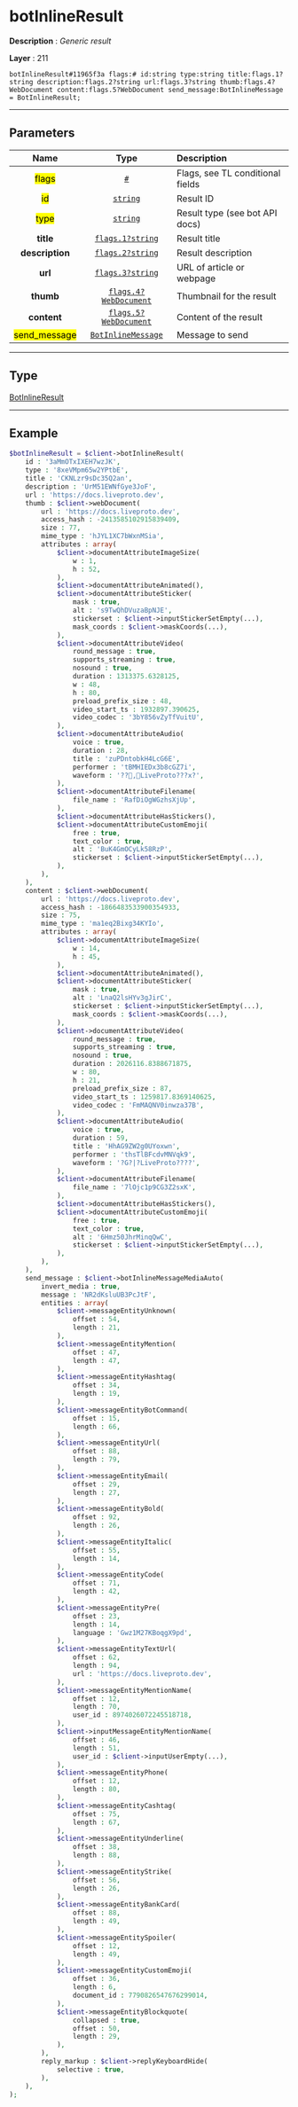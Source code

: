 # botInlineResult

**Description** : *Generic result*

**Layer** : 211

```tl
botInlineResult#11965f3a flags:# id:string type:string title:flags.1?string description:flags.2?string url:flags.3?string thumb:flags.4?WebDocument content:flags.5?WebDocument send_message:BotInlineMessage = BotInlineResult;
```

---

## Parameters

| Name | Type | Description |
| :---: | :---: | :--- |
| <mark>flags</mark> | [`#`](type/#) | Flags, see TL conditional fields |
| <mark>id</mark> | [`string`](type/string) | Result ID |
| <mark>type</mark> | [`string`](type/string) | Result type (see bot API docs) |
| **title** | [`flags.1?string`](type/string) | Result title |
| **description** | [`flags.2?string`](type/string) | Result description |
| **url** | [`flags.3?string`](type/string) | URL of article or webpage |
| **thumb** | [`flags.4?WebDocument`](type/WebDocument) | Thumbnail for the result |
| **content** | [`flags.5?WebDocument`](type/WebDocument) | Content of the result |
| <mark>send_message</mark> | [`BotInlineMessage`](type/BotInlineMessage) | Message to send |

---

## Type

[BotInlineResult](type/BotInlineResult)

---

## Example

```php
$botInlineResult = $client->botInlineResult(
	id : '3aMmOTxIXEH7wzJK',
	type : '8xeVMpm65w2YPtbE',
	title : 'CKNLzr9sDc35Q2an',
	description : 'UrM51EWNfGye3JoF',
	url : 'https://docs.liveproto.dev',
	thumb : $client->webDocument(
		url : 'https://docs.liveproto.dev',
		access_hash : -2413585102915839409,
		size : 77,
		mime_type : 'hJYL1XC7bWxnMSia',
		attributes : array(
			$client->documentAttributeImageSize(
				w : 1,
				h : 52,
			),
			$client->documentAttributeAnimated(),
			$client->documentAttributeSticker(
				mask : true,
				alt : 's9TwQhDVuzaBpNJE',
				stickerset : $client->inputStickerSetEmpty(...),
				mask_coords : $client->maskCoords(...),
			),
			$client->documentAttributeVideo(
				round_message : true,
				supports_streaming : true,
				nosound : true,
				duration : 1313375.6328125,
				w : 48,
				h : 80,
				preload_prefix_size : 48,
				video_start_ts : 1932897.390625,
				video_codec : '3bY856vZyTfVuitU',
			),
			$client->documentAttributeAudio(
				voice : true,
				duration : 28,
				title : 'zuPDntobkH4LcG6E',
				performer : 'tBMHIEDx3b8cGZ7i',
				waveform : '??,LiveProto???x?',
			),
			$client->documentAttributeFilename(
				file_name : 'RafDiOgWGzhsXjUp',
			),
			$client->documentAttributeHasStickers(),
			$client->documentAttributeCustomEmoji(
				free : true,
				text_color : true,
				alt : 'BuK4GmOCyLk58RzP',
				stickerset : $client->inputStickerSetEmpty(...),
			),
		),
	),
	content : $client->webDocument(
		url : 'https://docs.liveproto.dev',
		access_hash : -1866483533900354933,
		size : 75,
		mime_type : 'ma1eq2Bixg34KYIo',
		attributes : array(
			$client->documentAttributeImageSize(
				w : 14,
				h : 45,
			),
			$client->documentAttributeAnimated(),
			$client->documentAttributeSticker(
				mask : true,
				alt : 'LnaQ2lsHYv3gJirC',
				stickerset : $client->inputStickerSetEmpty(...),
				mask_coords : $client->maskCoords(...),
			),
			$client->documentAttributeVideo(
				round_message : true,
				supports_streaming : true,
				nosound : true,
				duration : 2026116.8388671875,
				w : 80,
				h : 21,
				preload_prefix_size : 87,
				video_start_ts : 1259817.8369140625,
				video_codec : 'FmMAQNV0inwza37B',
			),
			$client->documentAttributeAudio(
				voice : true,
				duration : 59,
				title : 'HhAG9ZW2g0UYoxwn',
				performer : 'thsTlBFcdvMNVqk9',
				waveform : '?G?|?LiveProto????',
			),
			$client->documentAttributeFilename(
				file_name : '7lOjc1p9CG3Z2sxK',
			),
			$client->documentAttributeHasStickers(),
			$client->documentAttributeCustomEmoji(
				free : true,
				text_color : true,
				alt : '6Hmz50JhrMinqQwC',
				stickerset : $client->inputStickerSetEmpty(...),
			),
		),
	),
	send_message : $client->botInlineMessageMediaAuto(
		invert_media : true,
		message : 'NR2dKsluUB3PcJtF',
		entities : array(
			$client->messageEntityUnknown(
				offset : 54,
				length : 21,
			),
			$client->messageEntityMention(
				offset : 47,
				length : 47,
			),
			$client->messageEntityHashtag(
				offset : 34,
				length : 19,
			),
			$client->messageEntityBotCommand(
				offset : 15,
				length : 66,
			),
			$client->messageEntityUrl(
				offset : 88,
				length : 79,
			),
			$client->messageEntityEmail(
				offset : 29,
				length : 27,
			),
			$client->messageEntityBold(
				offset : 92,
				length : 26,
			),
			$client->messageEntityItalic(
				offset : 55,
				length : 14,
			),
			$client->messageEntityCode(
				offset : 71,
				length : 42,
			),
			$client->messageEntityPre(
				offset : 23,
				length : 14,
				language : 'Gwz1M27KBoqgX9pd',
			),
			$client->messageEntityTextUrl(
				offset : 62,
				length : 94,
				url : 'https://docs.liveproto.dev',
			),
			$client->messageEntityMentionName(
				offset : 12,
				length : 70,
				user_id : 8974026072245518718,
			),
			$client->inputMessageEntityMentionName(
				offset : 46,
				length : 51,
				user_id : $client->inputUserEmpty(...),
			),
			$client->messageEntityPhone(
				offset : 12,
				length : 80,
			),
			$client->messageEntityCashtag(
				offset : 75,
				length : 67,
			),
			$client->messageEntityUnderline(
				offset : 38,
				length : 88,
			),
			$client->messageEntityStrike(
				offset : 56,
				length : 26,
			),
			$client->messageEntityBankCard(
				offset : 88,
				length : 49,
			),
			$client->messageEntitySpoiler(
				offset : 12,
				length : 49,
			),
			$client->messageEntityCustomEmoji(
				offset : 36,
				length : 6,
				document_id : 7790826547676299014,
			),
			$client->messageEntityBlockquote(
				collapsed : true,
				offset : 50,
				length : 29,
			),
		),
		reply_markup : $client->replyKeyboardHide(
			selective : true,
		),
	),
);
```